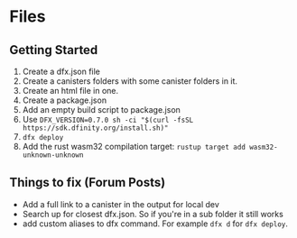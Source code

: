 # Files

## Getting Started

1. Create a dfx.json file
2. Create a canisters folders with some canister folders in it.
3. Create an html file in one.
4. Create a package.json
5. Add an empty build script to package.json
6. Use `DFX_VERSION=0.7.0 sh -ci "$(curl -fsSL https://sdk.dfinity.org/install.sh)"`
7. `dfx deploy`
8. Add the rust wasm32 compilation target: `rustup target add wasm32-unknown-unknown`

## Things to fix (Forum Posts)

* Add a full link to a canister in the output for local dev
* Search up for closest dfx.json. So if you're in a sub folder it still works
* add custom aliases to dfx command. For example `dfx d` for `dfx deploy`.
